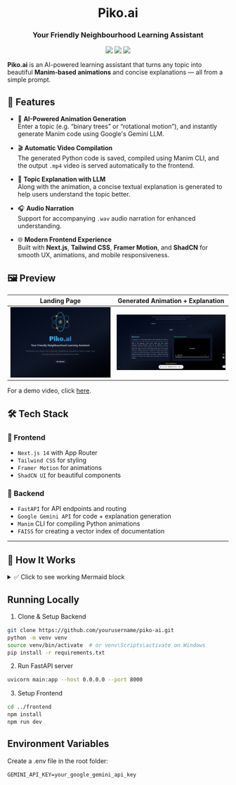 <h1 align="center">Piko.ai</h1>
<h3 align="center">Your Friendly Neighbourhood Learning Assistant</h3>

<p align="center">
  <img src="https://img.shields.io/badge/Built%20with-FastAPI-blue" />
  <img src="https://img.shields.io/badge/Frontend-Next.js%20%2B%20Tailwind-0ea5e9" />
  <img src="https://img.shields.io/badge/AI-Powered%20by%20Gemini-ffca28" />
</p>

**Piko.ai** is an AI-powered learning assistant that turns any topic into beautiful **Manim-based animations** and concise explanations — all from a simple prompt.

## 🚀 Features

- 🧠 **AI-Powered Animation Generation**  
  Enter a topic (e.g. “binary trees” or “rotational motion”), and instantly generate Manim code using Google's Gemini LLM.

- 🎬 **Automatic Video Compilation**  
  The generated Python code is saved, compiled using Manim CLI, and the output `.mp4` video is served automatically to the frontend.

- 📝 **Topic Explanation with LLM**  
  Along with the animation, a concise textual explanation is generated to help users understand the topic better.

- 🎧 **Audio Narration**  
  Support for accompanying `.wav` audio narration for enhanced understanding.

- 🌐 **Modern Frontend Experience**  
  Built with **Next.js**, **Tailwind CSS**, **Framer Motion**, and **ShadCN** for smooth UX, animations, and mobile responsiveness.


## 🖼️ Preview

| Landing Page | Generated Animation + Explanation |
|--------------|---------------------------|
| ![Landing Page](./assets/landing.png) | ![Generated Output](./assets/output.png) |

For a demo video, click [here](./assets/Demo.mp4).

## 🛠️ Tech Stack

### 🔹 Frontend
- `Next.js 14` with App Router
- `Tailwind CSS` for styling
- `Framer Motion` for animations
- `ShadCN UI` for beautiful components

### 🔹 Backend
- `FastAPI` for API endpoints and routing
- `Google Gemini API` for code + explanation generation
- `Manim` CLI for compiling Python animations
- `FAISS` for creating a vector index of documentation

---

## 🧪 How It Works

<details> <summary>✅ Click to see working Mermaid block</summary>

```mermaid
graph TD;
    User["User enters a topic"] -->|"POST /code/{topic}"| FastAPI
    FastAPI -->|"Generate search query from topic"| QueryGen
    QueryGen -->|"Perform FAISS similarity search"| VectorDB[Vector Store (FAISS)]
    VectorDB -->|"Top docs as context"| FastAPI
    FastAPI -->|"Prompt Gemini with context + topic"| GeminiAPI
    GeminiAPI -->|"Returns Manim code + explanation"| FastAPI
    FastAPI -->|"Compile with Manim CLI"| MP4[".mp4 Video"]
    FastAPI -->|"Return video + explanation"| Frontend
    Frontend -->|"Display animation and text"| User

```
</details>

## Running Locally

1. Clone & Setup Backend

```bash
git clone https://github.com/yourusername/piko-ai.git
python -m venv venv
source venv/bin/activate  # or venv\Scripts\activate on Windows
pip install -r requirements.txt
```

2. Run FastAPI server

```bash
uvicorn main:app --host 0.0.0.0 --port 8000
```

3. Setup Frontend

```bash
cd ../frontend
npm install
npm run dev
```

## Environment Variables

Create a .env file in the root folder:

```
GEMINI_API_KEY=your_google_gemini_api_key
```
